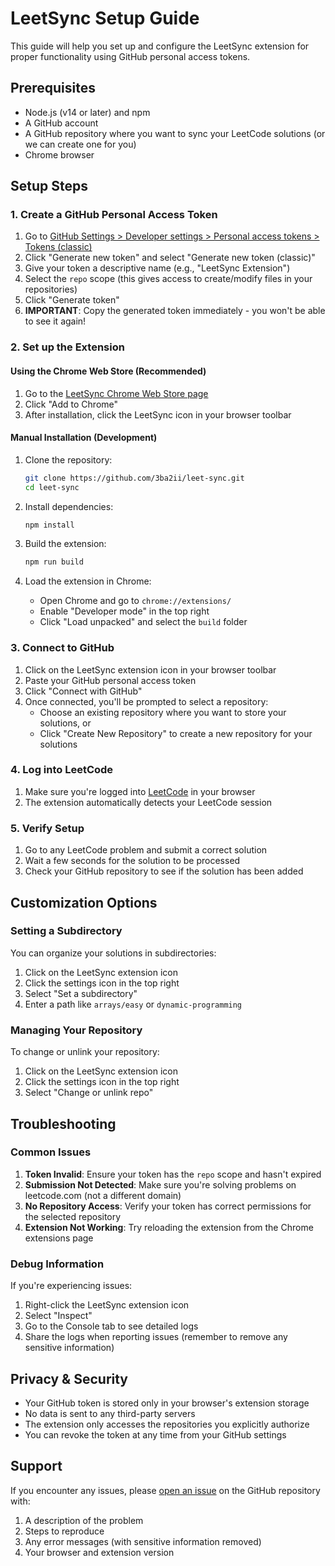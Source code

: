 # LeetSync Setup Guide

This guide will help you set up and configure the LeetSync extension for proper functionality using GitHub personal access tokens.

## Prerequisites

- Node.js (v14 or later) and npm
- A GitHub account
- A GitHub repository where you want to sync your LeetCode solutions (or we can create one for you)
- Chrome browser

## Setup Steps

### 1. Create a GitHub Personal Access Token

1. Go to [GitHub Settings > Developer settings > Personal access tokens > Tokens (classic)](https://github.com/settings/tokens)
2. Click "Generate new token" and select "Generate new token (classic)"
3. Give your token a descriptive name (e.g., "LeetSync Extension")
4. Select the `repo` scope (this gives access to create/modify files in your repositories)
5. Click "Generate token"
6. **IMPORTANT**: Copy the generated token immediately - you won't be able to see it again!

### 2. Set up the Extension

#### Using the Chrome Web Store (Recommended)

1. Go to the [LeetSync Chrome Web Store page](https://chrome.google.com/webstore/detail/leetsync-leetcode-synchro/ppkbejeolfcbaomanmbpjdbkfcjfhjnd)
2. Click "Add to Chrome"
3. After installation, click the LeetSync icon in your browser toolbar

#### Manual Installation (Development)

1. Clone the repository:
   ```bash
   git clone https://github.com/3ba2ii/leet-sync.git
   cd leet-sync
   ```

2. Install dependencies:
   ```bash
   npm install
   ```

3. Build the extension:
   ```bash
   npm run build
   ```

4. Load the extension in Chrome:
   - Open Chrome and go to `chrome://extensions/`
   - Enable "Developer mode" in the top right
   - Click "Load unpacked" and select the `build` folder

### 3. Connect to GitHub

1. Click on the LeetSync extension icon in your browser toolbar
2. Paste your GitHub personal access token
3. Click "Connect with GitHub"
4. Once connected, you'll be prompted to select a repository:
   - Choose an existing repository where you want to store your solutions, or
   - Click "Create New Repository" to create a new repository for your solutions

### 4. Log into LeetCode

1. Make sure you're logged into [LeetCode](https://leetcode.com/) in your browser
2. The extension automatically detects your LeetCode session

### 5. Verify Setup

1. Go to any LeetCode problem and submit a correct solution
2. Wait a few seconds for the solution to be processed
3. Check your GitHub repository to see if the solution has been added

## Customization Options

### Setting a Subdirectory

You can organize your solutions in subdirectories:

1. Click on the LeetSync extension icon
2. Click the settings icon in the top right
3. Select "Set a subdirectory"
4. Enter a path like `arrays/easy` or `dynamic-programming`

### Managing Your Repository

To change or unlink your repository:

1. Click on the LeetSync extension icon
2. Click the settings icon in the top right
3. Select "Change or unlink repo"

## Troubleshooting

### Common Issues

1. **Token Invalid**: Ensure your token has the `repo` scope and hasn't expired
2. **Submission Not Detected**: Make sure you're solving problems on leetcode.com (not a different domain)
3. **No Repository Access**: Verify your token has correct permissions for the selected repository
4. **Extension Not Working**: Try reloading the extension from the Chrome extensions page

### Debug Information

If you're experiencing issues:

1. Right-click the LeetSync extension icon
2. Select "Inspect"
3. Go to the Console tab to see detailed logs
4. Share the logs when reporting issues (remember to remove any sensitive information)

## Privacy & Security

- Your GitHub token is stored only in your browser's extension storage
- No data is sent to any third-party servers
- The extension only accesses the repositories you explicitly authorize
- You can revoke the token at any time from your GitHub settings

## Support

If you encounter any issues, please [open an issue](https://github.com/3ba2ii/leet-sync/issues) on the GitHub repository with:

1. A description of the problem
2. Steps to reproduce
3. Any error messages (with sensitive information removed)
4. Your browser and extension version